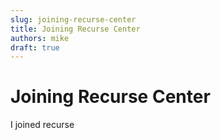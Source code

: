 ```yaml
---
slug: joining-recurse-center
title: Joining Recurse Center
authors: mike
draft: true
---
```


# Joining Recurse Center

I joined recurse

<!-- truncate -->